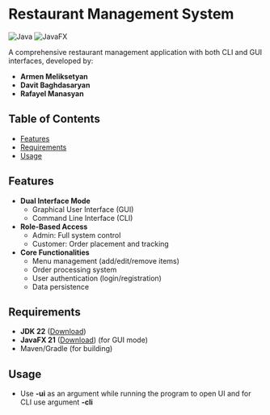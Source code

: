 # Restaurant Management System

![Java](https://img.shields.io/badge/Java-22-blue)
![JavaFX](https://img.shields.io/badge/JavaFX-21-orange)

A comprehensive restaurant management application with both CLI and GUI interfaces, developed by:
- **Armen Meliksetyan**
- **Davit Baghdasaryan** 
- **Rafayel Manasyan**

## Table of Contents
- [Features](#features)
- [Requirements](#requirements)
- [Usage](#usage)


## Features
- **Dual Interface Mode**
  - Graphical User Interface (GUI)
  - Command Line Interface (CLI)
- **Role-Based Access**
  - Admin: Full system control
  - Customer: Order placement and tracking
- **Core Functionalities**
  - Menu management (add/edit/remove items)
  - Order processing system
  - User authentication (login/registration)
  - Data persistence

## Requirements
- **JDK 22** ([Download](https://www.oracle.com/java/technologies/downloads/))
- **JavaFX 21** ([Download](https://gluonhq.com/products/javafx/)) (for GUI mode)
- Maven/Gradle (for building)


## Usage
- Use **-ui** as an argument while running the program to open UI and for CLI use argument **-cli**
